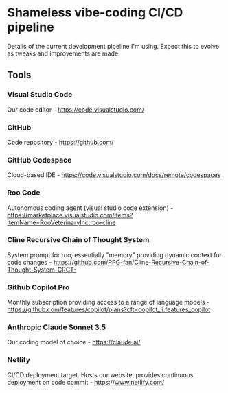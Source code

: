 # Shameless vibe-coding CI/CD pipeline
Details of the current development pipeline I'm using. Expect this to evolve as tweaks and improvements are made.

## Tools
### Visual Studio Code
Our code editor - https://code.visualstudio.com/

### GitHub
Code repository - https://github.com/

### GitHub Codespace
Cloud-based IDE - https://code.visualstudio.com/docs/remote/codespaces

### Roo Code
Autonomous coding agent (visual studio code extension) - https://marketplace.visualstudio.com/items?itemName=RooVeterinaryInc.roo-cline

### Cline Recursive Chain of Thought System
System prompt for roo, essentially "memory" providing dynamic context for code changes - https://github.com/RPG-fan/Cline-Recursive-Chain-of-Thought-System-CRCT-

### Github Copilot Pro
Monthly subscription providing access to a range of language models - https://github.com/features/copilot/plans?cft=copilot_li.features_copilot

### Anthropic Claude Sonnet 3.5
Our coding model of choice - https://claude.ai/

### Netlify
CI/CD deployment target. Hosts our website, provides continuous deployment on code commit - https://www.netlify.com/
